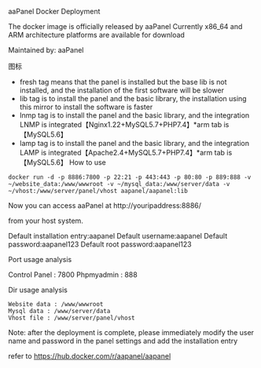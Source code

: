 aaPanel Docker Deployment

The docker image is officially released by aaPanel
Currently x86_64 and ARM architecture platforms are available for download

Maintained by: aaPanel⁠

图标⁠

- fresh tag means that the panel is installed but the base lib is not installed, and the installation of the first software will be slower
- lib tag is to install the panel and the basic library, the installation using this mirror to install the software is faster
- lnmp tag is to install the panel and the basic library, and the integration LNMP is integrated【Nginx1.22+MySQL5.7+PHP7.4】*arm tab is【MySQL5.6】
- lamp tag is to install the panel and the basic library, and the integration LAMP is integrated【Apache2.4+MySQL5.7+PHP7.4】*arm tab is【MySQL5.6】
How to use
```
docker run -d -p 8886:7800 -p 22:21 -p 443:443 -p 80:80 -p 889:888 -v ~/website_data:/www/wwwroot -v ~/mysql_data:/www/server/data -v ~/vhost:/www/server/panel/vhost aapanel/aapanel:lib
```
Now you can access aaPanel at http://youripaddress:8886/⁠

from your host system.

Default installation entry:aapanel
Default username:aapanel
Default password:aapanel123
Default root password:aapanel123

Port usage analysis

Control Panel : 7800
Phpmyadmin : 888

Dir usage analysis
```
Website data : /www/wwwroot
Mysql data : /www/server/data
Vhost file : /www/server/panel/vhost
```
Note: after the deployment is complete, please immediately modify the user name and password in the panel settings and add the installation entry

refer to https://hub.docker.com/r/aapanel/aapanel
